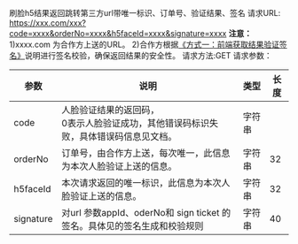 刷脸h5结果返回跳转第三方url带唯一标识、订单号、验证结果、签名
请求URL: https://xxx.com/xxx?code=xxxx&orderNo=xxxx&h5faceId=xxxx&signature=xxxx
**注意：**
1)xxxx.com 为合作方上送的URL。
2)合作方根据[《方式一：前端获取结果验证签名》](https://www.qcloud.com/document/product/295/10187?!preview&lang=cn)说明进行签名校验，确保返回结果的安全性。
请求方法:GET
请求参数：

| 参数 | 说明 |类型 |长度 | 
|---------|---------|---------|---------|
| code | 人脸验证结果的返回码，<br>0表示人脸验证成功，其他错误码标识失败，具体错误码信息见文档。 | 字符串 | |
| orderNo | 订单号，由合作方上送，每次唯一，此信息为本次人脸验证上送的信息。 | 字符串 | 32 |
| h5faceId | 本次请求返回的唯一标识，此信息为本次人脸验证上送的信息。 | 字符串 |32 |
| signature | 对url 参数appId、oderNo和 sign ticket 的签名。具体见的签名生成和校验规则 | 字符串 |40 |